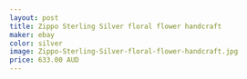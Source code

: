 ```yaml
---
layout: post
title: Zippo Sterling Silver floral flower handcraft
maker: ebay
color: silver
image: Zippo-Sterling-Silver-floral-flower-handcraft.jpg
price: 633.00 AUD
---
```

